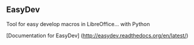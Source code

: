 ## EasyDev

Tool for easy develop macros in LibreOffice... with Python

[Documentation for EasyDev] (http://easydev.readthedocs.org/en/latest/)

